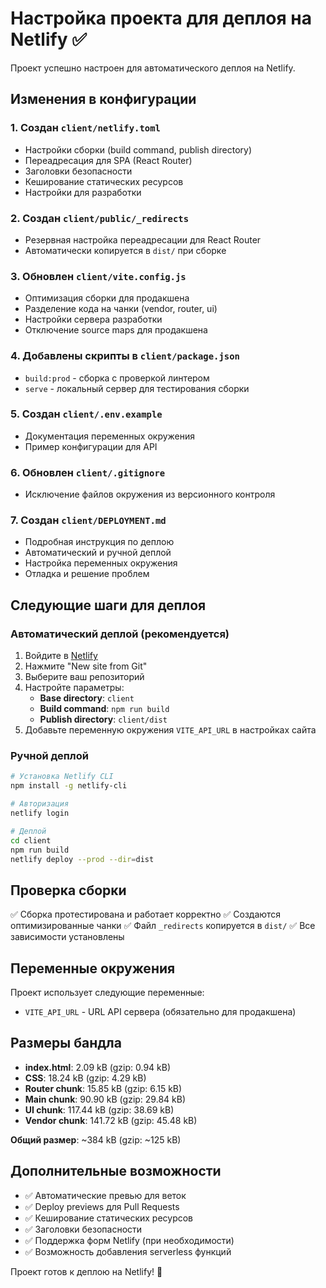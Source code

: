 # Настройка проекта для деплоя на Netlify ✅

Проект успешно настроен для автоматического деплоя на Netlify.

## Изменения в конфигурации

### 1. Создан `client/netlify.toml`
- Настройки сборки (build command, publish directory)
- Переадресация для SPA (React Router)
- Заголовки безопасности
- Кеширование статических ресурсов
- Настройки для разработки

### 2. Создан `client/public/_redirects`
- Резервная настройка переадресации для React Router
- Автоматически копируется в `dist/` при сборке

### 3. Обновлен `client/vite.config.js`
- Оптимизация сборки для продакшена
- Разделение кода на чанки (vendor, router, ui)
- Настройки сервера разработки
- Отключение source maps для продакшена

### 4. Добавлены скрипты в `client/package.json`
- `build:prod` - сборка с проверкой линтером
- `serve` - локальный сервер для тестирования сборки

### 5. Создан `client/.env.example`
- Документация переменных окружения
- Пример конфигурации для API

### 6. Обновлен `client/.gitignore`
- Исключение файлов окружения из версионного контроля

### 7. Создан `client/DEPLOYMENT.md`
- Подробная инструкция по деплою
- Автоматический и ручной деплой
- Настройка переменных окружения
- Отладка и решение проблем

## Следующие шаги для деплоя

### Автоматический деплой (рекомендуется)

1. Войдите в [Netlify](https://netlify.com)
2. Нажмите "New site from Git"
3. Выберите ваш репозиторий
4. Настройте параметры:
   - **Base directory**: `client`
   - **Build command**: `npm run build`
   - **Publish directory**: `client/dist`
5. Добавьте переменную окружения `VITE_API_URL` в настройках сайта

### Ручной деплой

```bash
# Установка Netlify CLI
npm install -g netlify-cli

# Авторизация
netlify login

# Деплой
cd client
npm run build
netlify deploy --prod --dir=dist
```

## Проверка сборки

✅ Сборка протестирована и работает корректно
✅ Создаются оптимизированные чанки
✅ Файл `_redirects` копируется в `dist/`
✅ Все зависимости установлены

## Переменные окружения

Проект использует следующие переменные:
- `VITE_API_URL` - URL API сервера (обязательно для продакшена)

## Размеры бандла

- **index.html**: 2.09 kB (gzip: 0.94 kB)
- **CSS**: 18.24 kB (gzip: 4.29 kB)
- **Router chunk**: 15.85 kB (gzip: 6.15 kB)
- **Main chunk**: 90.90 kB (gzip: 29.84 kB)
- **UI chunk**: 117.44 kB (gzip: 38.69 kB)
- **Vendor chunk**: 141.72 kB (gzip: 45.48 kB)

**Общий размер**: ~384 kB (gzip: ~125 kB)

## Дополнительные возможности

- ✅ Автоматические превью для веток
- ✅ Deploy previews для Pull Requests
- ✅ Кеширование статических ресурсов
- ✅ Заголовки безопасности
- ✅ Поддержка форм Netlify (при необходимости)
- ✅ Возможность добавления serverless функций

Проект готов к деплою на Netlify! 🚀